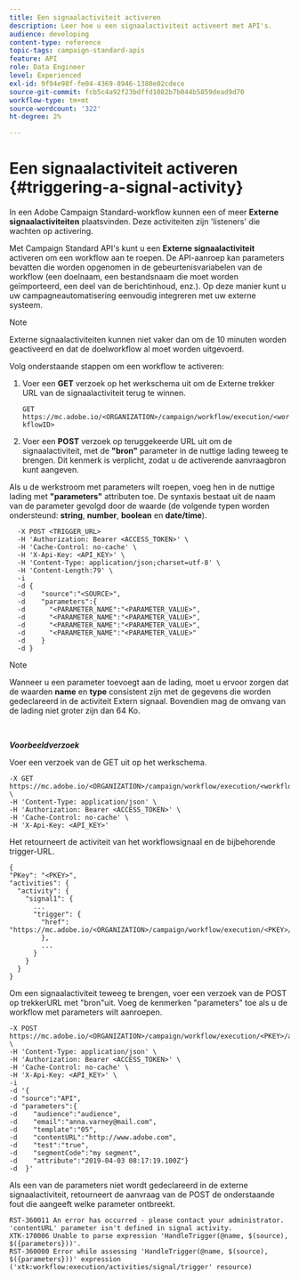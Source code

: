 ```yaml
---
title: Een signaalactiviteit activeren
description: Leer hoe u een signaalactiviteit activeert met API's.
audience: developing
content-type: reference
topic-tags: campaign-standard-apis
feature: API
role: Data Engineer
level: Experienced
exl-id: 9f94e98f-fe04-4369-8946-1380e02cdece
source-git-commit: fcb5c4a92f23bdffd1082b7b044b5859dead9d70
workflow-type: tm+mt
source-wordcount: '322'
ht-degree: 2%

---
```


# Een signaalactiviteit activeren {#triggering-a-signal-activity}

In een Adobe Campaign Standard-workflow kunnen een of meer **Externe signaalactiviteiten** plaatsvinden. Deze activiteiten zijn &#39;listeners&#39; die wachten op activering.

Met Campaign Standard API&#39;s kunt u een **Externe signaalactiviteit** activeren om een workflow aan te roepen. De API-aanroep kan parameters bevatten die worden opgenomen in de gebeurtenisvariabelen van de workflow (een doelnaam, een bestandsnaam die moet worden geïmporteerd, een deel van de berichtinhoud, enz.). Op deze manier kunt u uw campagneautomatisering eenvoudig integreren met uw externe systeem.

>[!NOTE]
>
>Externe signaalactiviteiten kunnen niet vaker dan om de 10 minuten worden geactiveerd en dat de doelworkflow al moet worden uitgevoerd.

Volg onderstaande stappen om een workflow te activeren:

1. Voer een **GET** verzoek op het werkschema uit om de Externe trekker URL van de signaalactiviteit terug te winnen.

   `GET https://mc.adobe.io/<ORGANIZATION>/campaign/workflow/execution/<workflowID>`

1. Voer een **POST** verzoek op teruggekeerde URL uit om de signaalactiviteit, met de **&quot;bron&quot;** parameter in de nuttige lading teweeg te brengen. Dit kenmerk is verplicht, zodat u de activerende aanvraagbron kunt aangeven.

Als u de werkstroom met parameters wilt roepen, voeg hen in de nuttige lading met **&quot;parameters&quot;** attributen toe. De syntaxis bestaat uit de naam van de parameter gevolgd door de waarde (de volgende typen worden ondersteund: **string**, **number**, **boolean** en **date/time**).

```
  -X POST <TRIGGER_URL>
  -H 'Authorization: Bearer <ACCESS_TOKEN>' \
  -H 'Cache-Control: no-cache' \
  -H 'X-Api-Key: <API_KEY>' \
  -H 'Content-Type: application/json;charset=utf-8' \
  -H 'Content-Length:79' \
  -i
  -d {
  -d    "source":"<SOURCE>",
  -d    "parameters":{
  -d      "<PARAMETER_NAME":"<PARAMETER_VALUE>",
  -d      "<PARAMETER_NAME":"<PARAMETER_VALUE>",
  -d      "<PARAMETER_NAME":"<PARAMETER_VALUE>",  
  -d      "<PARAMETER_NAME":"<PARAMETER_VALUE>"
  -d    }
  -d }
```

>[!NOTE]
>
>Wanneer u een parameter toevoegt aan de lading, moet u ervoor zorgen dat de waarden **name** en **type** consistent zijn met de gegevens die worden gedeclareerd in de activiteit Extern signaal. Bovendien mag de omvang van de lading niet groter zijn dan 64 Ko.

<br/>

***Voorbeeldverzoek***

Voer een verzoek van de GET uit op het werkschema.

```
-X GET https://mc.adobe.io/<ORGANIZATION>/campaign/workflow/execution/<workflowID> \
-H 'Content-Type: application/json' \
-H 'Authorization: Bearer <ACCESS_TOKEN>' \
-H 'Cache-Control: no-cache' \
-H 'X-Api-Key: <API_KEY>'
```

Het retourneert de activiteit van het workflowsignaal en de bijbehorende trigger-URL.

```
{
"PKey": "<PKEY>",
"activities": {
  "activity": {
    "signal1": {
      ...
      "trigger": {
        "href": "https://mc.adobe.io/<ORGANIZATION>/campaign/workflow/execution/<PKEY>/activities/activity/<PKEY>/trigger/"
        },
        ...
      }
    }
  }
}
```

Om een signaalactiviteit teweeg te brengen, voer een verzoek van de POST op trekkerURL met &quot;bron&quot;uit. Voeg de kenmerken &quot;parameters&quot; toe als u de workflow met parameters wilt aanroepen.

```
-X POST https://mc.adobe.io/<ORGANIZATION>/campaign/workflow/execution/<PKEY>/activities/activity/<PKEY>/trigger \
-H 'Content-Type: application/json' \
-H 'Authorization: Bearer <ACCESS_TOKEN>' \
-H 'Cache-Control: no-cache' \
-H 'X-Api-Key: <API_KEY>' \
-i
-d '{
-d "source":"API",
-d "parameters":{
-d    "audience":"audience",
-d    "email":"anna.varney@mail.com",
-d    "template":"05",
-d    "contentURL":"http://www.adobe.com",
-d    "test":"true",
-d    "segmentCode":"my segment",
-d    "attribute":"2019-04-03 08:17:19.100Z"}
-d  }'
```

<!-- + réponse -->

Als een van de parameters niet wordt gedeclareerd in de externe signaalactiviteit, retourneert de aanvraag van de POST de onderstaande fout die aangeeft welke parameter ontbreekt.

```
RST-360011 An error has occurred - please contact your administrator.
'contentURL' parameter isn't defined in signal activity.
XTK-170006 Unable to parse expression 'HandleTrigger(@name, $(source), $({parameters}))'.
RST-360000 Error while assessing 'HandleTrigger(@name, $(source), $({parameters}))' expression ('xtk:workflow:execution/activities/signal/trigger' resource)
```
